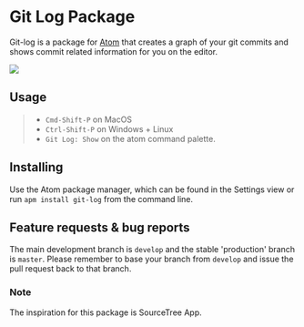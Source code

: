 # Git Log Package

Git-log is a package for [Atom][atom] that creates a graph of your git commits and shows commit related information for you on the editor.

![](https://raw.githubusercontent.com/NikhilKalige/git-log/master/resources/git-log.gif)

## Usage

>- `Cmd-Shift-P` on MacOS
>- `Ctrl-Shift-P` on Windows + Linux
>- `Git Log: Show` on the atom command palette.

## Installing

Use the Atom package manager, which can be found in the Settings view or
run `apm install git-log` from the command line.

## Feature requests & bug reports

The main development branch is `develop` and the stable 'production' branch is `master`. Please remember to base your branch from `develop` and issue the pull request back to that branch.

### Note
The inspiration for this package is SourceTree App. 

[atom]: http://atom.io/
